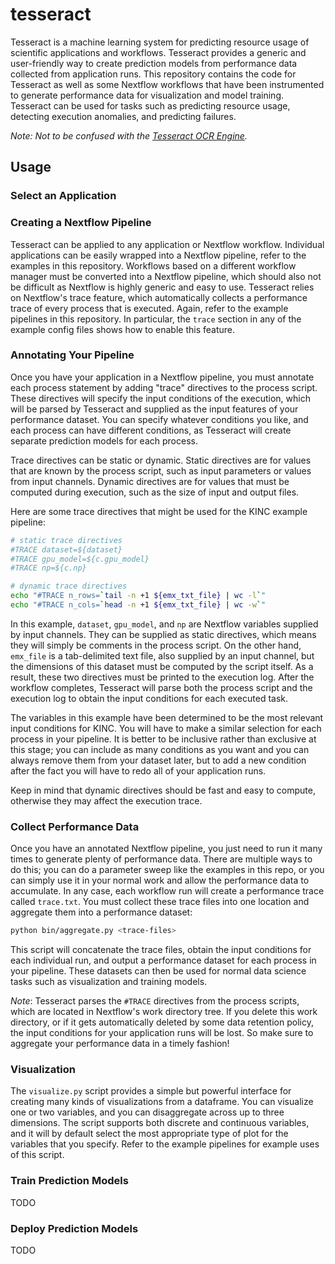 # tesseract

Tesseract is a machine learning system for predicting resource usage of scientific applications and workflows. Tesseract provides a generic and user-friendly way to create prediction models from performance data collected from application runs. This repository contains the code for Tesseract as well as some Nextflow workflows that have been instrumented to generate performance data for visualization and model training. Tesseract can be used for tasks such as predicting resource usage, detecting execution anomalies, and predicting failures.

_Note: Not to be confused with the [Tesseract OCR Engine](https://github.com/tesseract-ocr)._

## Usage

### Select an Application

### Creating a Nextflow Pipeline

Tesseract can be applied to any application or Nextflow workflow. Individual applications can be easily wrapped into a Nextflow pipeline, refer to the examples in this repository. Workflows based on a different workflow manager must be converted into a Nextflow pipeline, which should also not be difficult as Nextflow is highly generic and easy to use. Tesseract relies on Nextflow's trace feature, which automatically collects a performance trace of every process that is executed. Again, refer to the example pipelines in this repository. In particular, the `trace` section in any of the example config files shows how to enable this feature.

### Annotating Your Pipeline

Once you have your application in a Nextflow pipeline, you must annotate each process statement by adding "trace" directives to the process script. These directives will specify the input conditions of the execution, which will be parsed by Tesseract and supplied as the input features of your performance dataset. You can specify whatever conditions you like, and each process can have different conditions, as Tesseract will create separate prediction models for each process.

Trace directives can be static or dynamic. Static directives are for values that are known by the process script, such as input parameters or values from input channels. Dynamic directives are for values that must be computed during execution, such as the size of input and output files.

Here are some trace directives that might be used for the KINC example pipeline:
```bash
# static trace directives
#TRACE dataset=${dataset}
#TRACE gpu_model=${c.gpu_model}
#TRACE np=${c.np}

# dynamic trace directives
echo "#TRACE n_rows=`tail -n +1 ${emx_txt_file} | wc -l`"
echo "#TRACE n_cols=`head -n +1 ${emx_txt_file} | wc -w`"
```

In this example, `dataset`, `gpu_model`, and `np` are Nextflow variables supplied by input channels. They can be supplied as static directives, which means they will simply be comments in the process script. On the other hand, `emx_file` is a tab-delimited text file, also supplied by an input channel, but the dimensions of this dataset must be computed by the script itself. As a result, these two directives must be printed to the execution log. After the workflow completes, Tesseract will parse both the process script and the execution log to obtain the input conditions for each executed task.

The variables in this example have been determined to be the most relevant input conditions for KINC. You will have to make a similar selection for each process in your pipeline. It is better to be inclusive rather than exclusive at this stage; you can include as many conditions as you want and you can always remove them from your dataset later, but to add a new condition after the fact you will have to redo all of your application runs.

Keep in mind that dynamic directives should be fast and easy to compute, otherwise they may affect the execution trace.

### Collect Performance Data

Once you have an annotated Nextflow pipeline, you just need to run it many times to generate plenty of performance data. There are multiple ways to do this; you can do a parameter sweep like the examples in this repo, or you can simply use it in your normal work and allow the performance data to accumulate. In any case, each workflow run will create a performance trace called `trace.txt`. You must collect these trace files into one location and aggregate them into a performance dataset:
```bash
python bin/aggregate.py <trace-files>
```

This script will concatenate the trace files, obtain the input conditions for each individual run, and output a performance dataset for each process in your pipeline. These datasets can then be used for normal data science tasks such as visualization and training models.

_Note_: Tesseract parses the `#TRACE` directives from the process scripts, which are located in Nextflow's work directory tree. If you delete this work directory, or if it gets automatically deleted by some data retention policy, the input conditions for your application runs will be lost. So make sure to aggregate your performance data in a timely fashion!

### Visualization

The `visualize.py` script provides a simple but powerful interface for creating many kinds of visualizations from a dataframe. You can visualize one or two variables, and you can disaggregate across up to three dimensions. The script supports both discrete and continuous variables, and it will by default select the most appropriate type of plot for the variables that you specify. Refer to the example pipelines for example uses of this script.

### Train Prediction Models

TODO

### Deploy Prediction Models

TODO